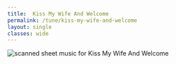 ```yaml
---
title:  Kiss My Wife And Welcome
permalink: /tune/kiss-my-wife-and-welcome
layout: single
classes: wide
---
```


<img src="/tune/scan/kiss-my-wife-and-welcome.jpg" alt="scanned sheet music for Kiss My Wife And Welcome">

